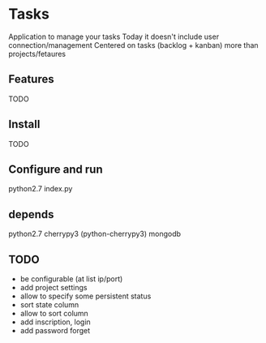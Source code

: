 # Tasks

Application to manage your tasks
Today it doesn't include user connection/management
Centered on tasks (backlog + kanban) more than projects/fetaures

## Features

TODO

## Install

TODO

## Configure and run

python2.7 index.py

## depends

python2.7
cherrypy3 (python-cherrypy3)
mongodb

## TODO

 * be configurable (at list ip/port)
 * add project settings
 * allow to specify some persistent status
 * sort state column
 * allow to sort column
 * add inscription, login
 * add password forget

